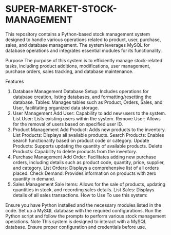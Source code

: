 # SUPER-MARKET-STOCK-MANAGEMENT


This repository contains a Python-based stock management system designed to handle various operations related to product, user, purchase, sales, and database management. The system leverages MySQL for database operations and integrates essential modules for its functionality.

Purpose
The purpose of this system is to efficiently manage stock-related tasks, including product additions, modifications, user management, purchase orders, sales tracking, and database maintenance.

Features
1. Database Management
Database Setup: Includes operations for database creation, listing databases, and formatting/resetting the database.
Tables: Manages tables such as Product, Orders, Sales, and User, facilitating organized data storage.
2. User Management
Add User: Capability to add new users to the system.
List User: Lists existing users within the system.
Remove User: Allows for the removal of users based on specified user ID.
3. Product Management
Add Product: Adds new products to the inventory.
List Products: Displays all available products.
Search Products: Enables search functionality based on product code or category.
Update Products: Supports updating the quantity of available products.
Delete Products: Capability to delete products from the inventory.
4. Purchase Management
Add Order: Facilitates adding new purchase orders, including details such as product code, quantity, price, supplier, and category.
List Orders: Displays a comprehensive list of all orders placed.
Check Demand: Provides information on products with zero quantity in demand.
5. Sales Management
Sale Items: Allows for the sale of products, updating quantities in stock, and recording sales details.
List Sales: Displays details of all sales transactions.
How to Use
To use this system:

Ensure you have Python installed and the necessary modules listed in the code.
Set up a MySQL database with the required configurations.
Run the Python script and follow the prompts to perform various stock management operations.
Note
This system is designed to interact with a MySQL database. Ensure proper configuration and credentials before use.

